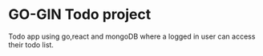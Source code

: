 # GO-GIN Todo project 
Todo app using go,react and mongoDB where a logged in user can access their todo list.

